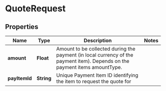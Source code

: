 
# QuoteRequest

## Properties
Name | Type | Description | Notes
------------ | ------------- | ------------- | -------------
**amount** | **Float** | Amount to be collected during the payment (in local currency of the payment item). Depends on the payment items amountType. | 
**payItemId** | **String** | Unique  Payment Item ID identifying the item to request the quote for | 